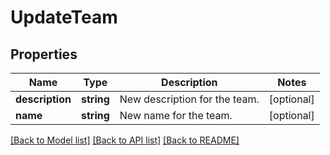 # UpdateTeam

## Properties
Name | Type | Description | Notes
------------ | ------------- | ------------- | -------------
**description** | **string** | New description for the team. | [optional] 
**name** | **string** | New name for the team. | [optional] 

[[Back to Model list]](../README.md#documentation-for-models) [[Back to API list]](../README.md#documentation-for-api-endpoints) [[Back to README]](../README.md)


